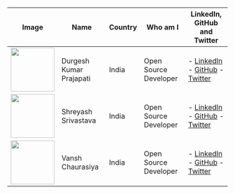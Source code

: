 <!------------------------------------------------------------------------------------------------------------------------------------------------->
<!------------------------------------------------------------------------------------------------------------------------------------------------->
<!--------- Copy The Comment Line & Update it ----------------------------------------------------------------------------------------------------->
<!------------------------------------------------------------------------------------------------------------------------------------------------->
<!------------------------------------------------------------------------------------------------------------------------------------------------->


# <!--  | <img src="Your Image URL" width="100" height="100"> |Durgesh Kumar Prajapati| India | Open Source Developer | - [LinkedIn](Your LinkedIn URL), - [GitHub](Your GitHub URL) - [Twitter](Your Twitter URL) |    Get your img URL from https://api.github.com/users/github-user-name --> 


| Image  |Name | Country               | Who am I                    | LinkedIn, GitHub and Twitter|
|------|--------|-----------------------|--------------------------------|-------------------|
| <img src="https://avatars.githubusercontent.com/u/98798977?v=4" width="100" height="100"> | Durgesh Kumar Prajapati| India | Open Source Developer | - [LinkedIn](https://www.linkedin.com/in/durgesh4993/) - [GitHub](https://github.com/Durgesh4993) - [Twitter](https://x.com/durgesh4993) |
| <img src="https://avatars.githubusercontent.com/u/72603662?v=4" width="100" height="100"> | Shreyash Srivastava| India | Open Source Developer | - [LinkedIn](www.linkedin.com/in/shreyash-srivastava-1a1161280) - [GitHub](https://github.com/shreyash3087) - [Twitter](https://x.com/Shreyash3087) |
| <img src="https://avatars.githubusercontent.com/u/114163734?v=4" width="100" height="100"> | Vansh Chaurasiya| India | Open Source Developer | - [LinkedIn](https://www.linkedin.com/in/vanshchaurasiya24/) - [GitHub](https://github.com/vansh-codes) - [Twitter](https://x.com/VanshChaurasiy4) |

